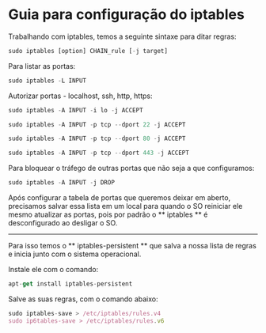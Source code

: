# Guia para configuração do iptables

Trabalhando com iptables, temos a seguinte sintaxe para ditar regras:

```jsx
sudo iptables [option] CHAIN_rule [-j target] 
```

Para listar as portas:

```jsx
sudo iptables -L INPUT
```

Autorizar portas - localhost, ssh, http, https:

```jsx
sudo iptables -A INPUT -i lo -j ACCEPT
```

```jsx
sudo iptables -A INPUT -p tcp --dport 22 -j ACCEPT
```

```jsx
sudo iptables -A INPUT -p tcp --dport 80 -j ACCEPT
```

```jsx
sudo iptables -A INPUT -p tcp --dport 443 -j ACCEPT
```

Para bloquear o tráfego de outras portas que não seja a que configuramos:

```jsx
sudo iptables -A INPUT -j DROP
```

Após configurar a tabela de portas que queremos deixar em aberto, precisamos salvar essa lista em um local para quando o SO reiniciar ele mesmo atualizar as portas, pois por padrão o ** iptables ** é desconfigurado ao desligar o SO.

---

Para isso temos o ** iptables-persistent ** que salva a nossa lista de regras e inicia junto com o sistema operacional. 

Instale ele com o comando:

```jsx
apt-get install iptables-persistent
```

Salve as suas regras, com o comando abaixo:

```jsx
sudo iptables-save > /etc/iptables/rules.v4
sudo ip6tables-save > /etc/iptables/rules.v6
```